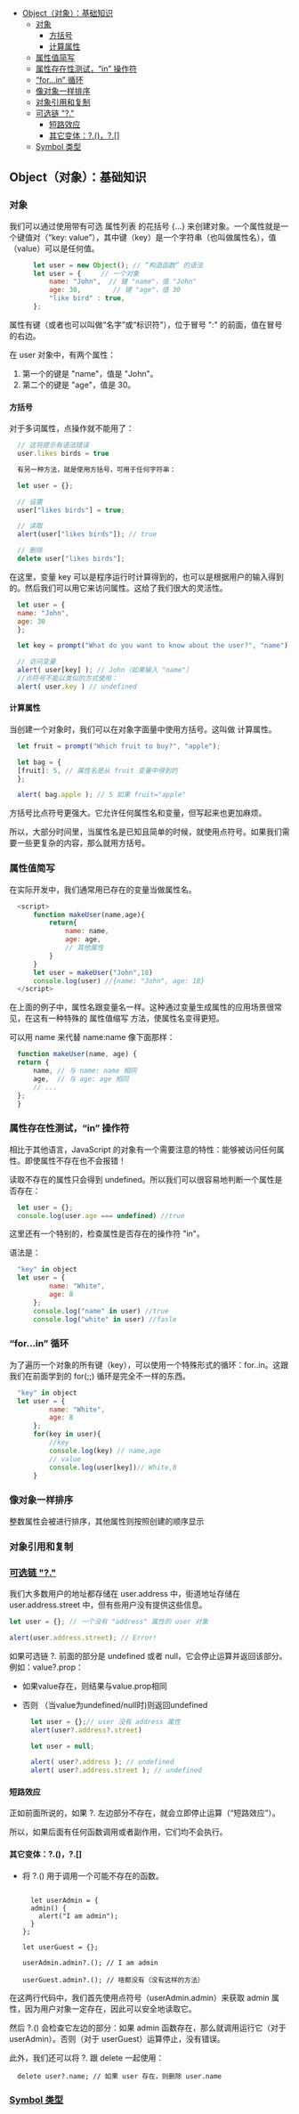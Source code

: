 - [Object（对象）：基础知识](#object对象基础知识)
  - [对象](#对象)
    - [方括号](#方括号)
    - [计算属性](#计算属性)
  - [属性值简写](#属性值简写)
  - [属性存在性测试，“in” 操作符](#属性存在性测试in-操作符)
  - [“for…in” 循环](#forin-循环)
  - [像对象一样排序](#像对象一样排序)
  - [对象引用和复制](#对象引用和复制)
  - [可选链 "?." ](#可选链--)
    - [短路效应](#短路效应)
    - [其它变体：?.()，?.[]](#其它变体)
  - [Symbol 类型](#symbol-类型)

## Object（对象）：基础知识

### 对象
我们可以通过使用带有可选 属性列表 的花括号 {…} 来创建对象。一个属性就是一个键值对（“key: value”），其中键（key）是一个字符串（也叫做属性名），值（value）可以是任何值。
  ```JavaScript
        let user = new Object(); // “构造函数” 的语法
        let user = {     // 一个对象
            name: "John",  // 键 "name"，值 "John"
            age: 30,        // 键 "age"，值 30
            "like bird" : true,
        };
  ```

属性有键（或者也可以叫做“名字”或“标识符”），位于冒号 ":" 的前面，值在冒号的右边。

在 user 对象中，有两个属性：

1. 第一个的键是 "name"，值是 "John"。
2. 第二个的键是 "age"，值是 30。

#### 方括号
对于多词属性，点操作就不能用了：
  ```JavaScript
    // 这将提示有语法错误
    user.likes birds = true
  ```

  ```JavaScript
    有另一种方法，就是使用方括号，可用于任何字符串：

    let user = {};

    // 设置
    user["likes birds"] = true;

    // 读取
    alert(user["likes birds"]); // true

    // 删除
    delete user["likes birds"];
  ```

在这里，变量 key 可以是程序运行时计算得到的，也可以是根据用户的输入得到的。然后我们可以用它来访问属性。这给了我们很大的灵活性。
  ```JavaScript
    let user = {
    name: "John",
    age: 30
    };

    let key = prompt("What do you want to know about the user?", "name");

    // 访问变量
    alert( user[key] ); // John（如果输入 "name"）
    //点符号不能以类似的方式使用：
    alert( user.key ) // undefined
  ```
#### 计算属性
当创建一个对象时，我们可以在对象字面量中使用方括号。这叫做 计算属性。
  ```JavaScript
    let fruit = prompt("Which fruit to buy?", "apple");

    let bag = {
    [fruit]: 5, // 属性名是从 fruit 变量中得到的
    };

    alert( bag.apple ); // 5 如果 fruit="apple"
  ```

方括号比点符号更强大。它允许任何属性名和变量，但写起来也更加麻烦。

所以，大部分时间里，当属性名是已知且简单的时候，就使用点符号。如果我们需要一些更复杂的内容，那么就用方括号。

### 属性值简写
在实际开发中，我们通常用已存在的变量当做属性名。

  ```JavaScript
    <script>
        function makeUser(name,age){
            return{
                name: name,
                age: age,
                // 其他属性
            }
        }
        let user = makeUser("John",18)
        console.log(user) //{name: "John", age: 18}
    </script>
  ```
在上面的例子中，属性名跟变量名一样。这种通过变量生成属性的应用场景很常见，在这有一种特殊的 属性值缩写 方法，使属性名变得更短。

可以用 name 来代替 name:name 像下面那样：
  ```JavaScript
    function makeUser(name, age) {
    return {
        name, // 与 name: name 相同
        age,  // 与 age: age 相同
        // ...
    };
    }
  ```

### 属性存在性测试，“in” 操作符
相比于其他语言，JavaScript 的对象有一个需要注意的特性：能够被访问任何属性。即使属性不存在也不会报错！

读取不存在的属性只会得到 undefined。所以我们可以很容易地判断一个属性是否存在：
  ```JavaScript
    let user = {};
    console.log(user.age === undefined) //true
  ```
这里还有一个特别的，检查属性是否存在的操作符 "in"。

语法是：
  ```JavaScript
    "key" in object
    let user = {
            name: "White",
            age: 8
        };
        console.log("name" in user) //true
        console.log("white" in user) //fasle
  ```

### “for…in” 循环
为了遍历一个对象的所有键（key），可以使用一个特殊形式的循环：for..in。这跟我们在前面学到的 for(;;) 循环是完全不一样的东西。
  ```JavaScript
    "key" in object
    let user = {
            name: "White",
            age: 8
        };
        for(key in user){
            //key
            console.log(key) // name,age
            // value
            console.log(user[key])// White,8
        }
  ```
### 像对象一样排序
整数属性会被进行排序，其他属性则按照创建的顺序显示

### 对象引用和复制

### [可选链 "?." ](https://zh.javascript.info/optional-chaining)

我们大多数用户的地址都存储在 user.address 中，街道地址存储在 user.address.street 中，但有些用户没有提供这些信息。
  ```JavaScript
  let user = {}; // 一个没有 "address" 属性的 user 对象

  alert(user.address.street); // Error!
  ```
如果可选链 ?. 前面的部分是 undefined 或者 null，它会停止运算并返回该部分。</br>
例如：value?.prop：</br>

- 如果value存在，则结果与value.prop相同
- 否则 （当value为undefined/null时)则返回undefined

  ```JavaScript
    let user = {};// user 没有 address 属性
    alert(user?.address?.street)

    let user = null;

    alert( user?.address ); // undefined
    alert( user?.address.street ); // undefined
  ```
#### 短路效应

正如前面所说的，如果 ?. 左边部分不存在，就会立即停止运算（“短路效应”）。

所以，如果后面有任何函数调用或者副作用，它们均不会执行。

#### 其它变体：?.()，?.[]

- 将 ?.() 用于调用一个可能不存在的函数。
  ```JavaStript

    let userAdmin = {
    admin() {
      alert("I am admin");
    }
  };

  let userGuest = {};

  userAdmin.admin?.(); // I am admin

  userGuest.admin?.(); // 啥都没有（没有这样的方法）
  ```
在这两行代码中，我们首先使用点符号（userAdmin.admin）来获取 admin 属性，因为用户对象一定存在，因此可以安全地读取它。

然后 ?.() 会检查它左边的部分：如果 admin 函数存在，那么就调用运行它（对于 userAdmin）。否则（对于 userGuest）运算停止，没有错误。

此外，我们还可以将 ?. 跟 delete 一起使用：
```
  delete user?.name; // 如果 user 存在，则删除 user.name
```

### [Symbol 类型](https://zh.javascript.info/symbol)